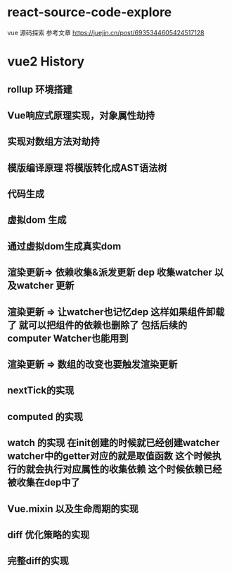 # react-source-code-explore
vue 源码探索 参考文章  https://juejin.cn/post/6935344605424517128

# vue2 History

## rollup 环境搭建

## Vue响应式原理实现，对象属性劫持

## 实现对数组方法对劫持

## 模版编译原理 将模版转化成AST语法树

## 代码生成 

## 虚拟dom 生成

## 通过虚拟dom生成真实dom

## 渲染更新=> 依赖收集&派发更新  dep 收集watcher 以及watcher 更新

## 渲染更新 => 让watcher也记忆dep 这样如果组件卸载了 就可以把组件的依赖也删除了 包括后续的computer Watcher也能用到

## 渲染更新 => 数组的改变也要触发渲染更新

## nextTick的实现

## computed 的实现

## watch 的实现  在init创建的时候就已经创建watcher  watcher中的getter对应的就是取值函数 这个时候执行的就会执行对应属性的收集依赖 这个时候依赖已经被收集在dep中了

## Vue.mixin 以及生命周期的实现

## diff 优化策略的实现

## 完整diff的实现
